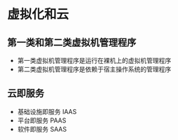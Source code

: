 # 虚拟化和云

## 第一类和第二类虚拟机管理程序
- 第一类虚拟机管理程序是运行在裸机上的虚拟机管理程序
- 第二类虚拟机管理程序是依赖于宿主操作系统的管理程序

## 云即服务
- 基础设施即服务 IAAS
- 平台即服务 PAAS
- 软件即服务 SAAS

